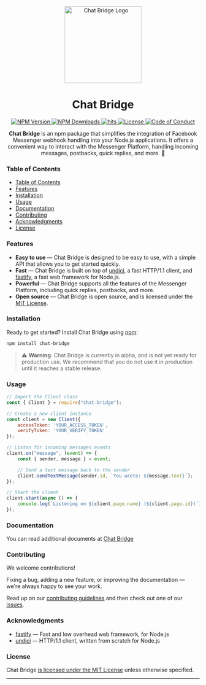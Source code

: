<div align="center" id="about">
    <img src="https://cdn.discordapp.com/attachments/1082890782471639091/1194113658201047130/logo-png.png" alt="Chat Bridge Logo" width="200px">
    <h1>Chat Bridge</h1>
    <a href="https://www.npmjs.com/package/chat-bridge">
        <img src="https://img.shields.io/npm/v/chat-bridge" alt="NPM Version">
    </a>
    <a href="https://www.npmjs.com/package/chat-bridge">
        <img src="https://img.shields.io/npm/dt/chat-bridge" alt="NPM Downloads">
    </a>
    <a href="https://github.com/BadEnd777/Chat-Bridge">
        <img src="https://hits.seeyoufarm.com/api/count/incr/badge.svg?url=https%3A%2F%2Fgithub.com%2FBadEnd777%2FChat-Bridge&count_bg=%2379C83D&title_bg=%23555555&icon=&icon_color=%23E7E7E7&title=visit&edge_flat=false" alt="hits">
    </a>
    <a href="https://github.com/BadEnd777/Chat-Bridge/LICENSE">
        <img src="https://img.shields.io/github/license/BadEnd777/Chat-Bridge" alt="License">
    </a>
    <a href="https://github.com/BadEnd777/Chat-Bridge/CODE_OF_CONDUCT.md">
        <img src="https://img.shields.io/badge/Contributor%20Covenant-2.1-4baaaa.svg" alt="Code of Conduct">
    </a>
    <p><strong>Chat Bridge</strong> is an npm package that simplifies the integration of Facebook Messenger webhook handling into your Node.js applications. It offers a convenient way to interact with the Messenger Platform, handling incoming messages, postbacks, quick replies, and more. 🚀</p>
</div>

### Table of Contents

- [Table of Contents](#table-of-contents)
- [Features](#features)
- [Installation](#installation)
- [Usage](#usage)
- [Documentation](#documentation)
- [Contributing](#contributing)
- [Acknowledgments](#acknowledgments)
- [License](#license)

### Features

- **Easy to use** — Chat Bridge is designed to be easy to use, with a simple API that allows you to get started quickly.
- **Fast** — Chat Bridge is built on top of [undici](https://undici.nodejs.org/), a fast HTTP/1.1 client, and [fastify](https://www.fastify.io/), a fast web framework for Node.js.
- **Powerful** — Chat Bridge supports all the features of the Messenger Platform, including quick replies, postbacks, and more.
- **Open source** — Chat Bridge is open source, and is licensed under the [MIT License](LICENSE).

### Installation

Ready to get started? Install Chat Bridge using [npm](https://www.npmjs.com/):

```bash
npm install chat-bridge
```

> ⚠️ **Warning**: Chat Bridge is currently in alpha, and is not yet ready for production use. We recommend that you do not use it in production until it reaches a stable release.

### Usage

```js
// Import the Client class
const { Client } = require("chat-bridge");

// Create a new client instance
const client = new Client({ 
    accessToken: 'YOUR_ACCESS_TOKEN',
    verifyToken: 'YOUR_VERIFY_TOKEN'
});

// Listen for incoming messages events
client.on("message", (event) => {
    const { sender, message } = event;

    // Send a text message back to the sender
    client.sendTextMessage(sender.id, `You wrote: ${message.text}`);
});

// Start the client
client.start(async () => {
    console.log(`Listening on ${client.page.name} (${client.page.id})`);
});
```

### Documentation

You can read additional documents at [Chat Bridge](https://chat-bridge.pages.dev/)

### Contributing

We welcome contributions!

Fixing a bug, adding a new feature, or improving the documentation — we're always happy to see your work.

Read up on our [contributing guidelines](CONTRIBUTING.md) and then check out one of our [issues](https://github.com/BadEnd777/Chat-Bridge/issues).

### Acknowledgments

- [fastify](https://www.fastify.io/) — Fast and low overhead web framework, for Node.js
- [undici](https://undici.nodejs.org/) — HTTP/1.1 client, written from scratch for Node.js

### License

Chat Bridge [is licensed under the MIT License](LICENSE) unless otherwise specified.

---
